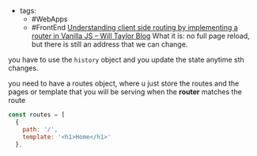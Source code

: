 - tags:
	- #WebApps
	- #FrontEnd 
[Understanding client side routing by implementing a router in Vanilla JS – Will Taylor Blog](https://www.willtaylor.blog/client-side-routing-in-vanilla-js/)
What it is: no full page reload, but there is still an address that we can change.

you have to use the `history` object and you update the state anytime sth changes.

you need to have a routes object, where u just store the routes and the pages or template that you will be serving when the **router** matches the route

```js
const routes = [
  {
    path: '/',
    template: '<h1>Home</h1>'
  },
```


